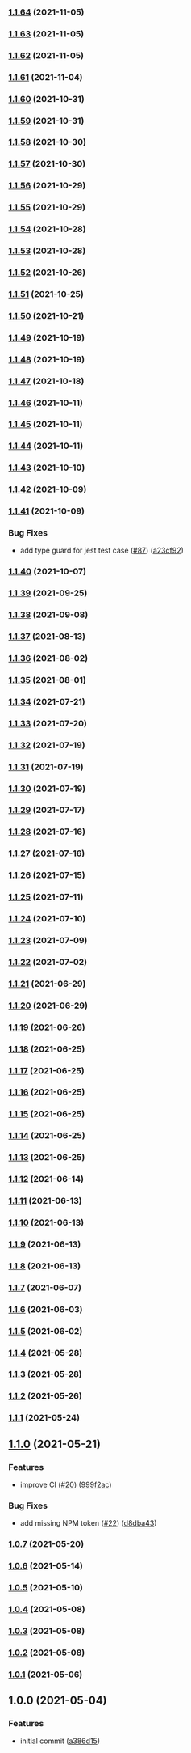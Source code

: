 ### [1.1.64](https://github.com/iamskok/use-font-face-observer/compare/v1.1.63...v1.1.64) (2021-11-05)

### [1.1.63](https://github.com/iamskok/use-font-face-observer/compare/v1.1.62...v1.1.63) (2021-11-05)

### [1.1.62](https://github.com/iamskok/use-font-face-observer/compare/v1.1.61...v1.1.62) (2021-11-05)

### [1.1.61](https://github.com/iamskok/use-font-face-observer/compare/v1.1.60...v1.1.61) (2021-11-04)

### [1.1.60](https://github.com/iamskok/use-font-face-observer/compare/v1.1.59...v1.1.60) (2021-10-31)

### [1.1.59](https://github.com/iamskok/use-font-face-observer/compare/v1.1.58...v1.1.59) (2021-10-31)

### [1.1.58](https://github.com/iamskok/use-font-face-observer/compare/v1.1.57...v1.1.58) (2021-10-30)

### [1.1.57](https://github.com/iamskok/use-font-face-observer/compare/v1.1.56...v1.1.57) (2021-10-30)

### [1.1.56](https://github.com/iamskok/use-font-face-observer/compare/v1.1.55...v1.1.56) (2021-10-29)

### [1.1.55](https://github.com/iamskok/use-font-face-observer/compare/v1.1.54...v1.1.55) (2021-10-29)

### [1.1.54](https://github.com/iamskok/use-font-face-observer/compare/v1.1.53...v1.1.54) (2021-10-28)

### [1.1.53](https://github.com/iamskok/use-font-face-observer/compare/v1.1.52...v1.1.53) (2021-10-28)

### [1.1.52](https://github.com/iamskok/use-font-face-observer/compare/v1.1.51...v1.1.52) (2021-10-26)

### [1.1.51](https://github.com/iamskok/use-font-face-observer/compare/v1.1.50...v1.1.51) (2021-10-25)

### [1.1.50](https://github.com/iamskok/use-font-face-observer/compare/v1.1.49...v1.1.50) (2021-10-21)

### [1.1.49](https://github.com/iamskok/use-font-face-observer/compare/v1.1.48...v1.1.49) (2021-10-19)

### [1.1.48](https://github.com/iamskok/use-font-face-observer/compare/v1.1.47...v1.1.48) (2021-10-19)

### [1.1.47](https://github.com/iamskok/use-font-face-observer/compare/v1.1.46...v1.1.47) (2021-10-18)

### [1.1.46](https://github.com/iamskok/use-font-face-observer/compare/v1.1.45...v1.1.46) (2021-10-11)

### [1.1.45](https://github.com/iamskok/use-font-face-observer/compare/v1.1.44...v1.1.45) (2021-10-11)

### [1.1.44](https://github.com/iamskok/use-font-face-observer/compare/v1.1.43...v1.1.44) (2021-10-11)

### [1.1.43](https://github.com/iamskok/use-font-face-observer/compare/v1.1.42...v1.1.43) (2021-10-10)

### [1.1.42](https://github.com/iamskok/use-font-face-observer/compare/v1.1.41...v1.1.42) (2021-10-09)

### [1.1.41](https://github.com/iamskok/use-font-face-observer/compare/v1.1.40...v1.1.41) (2021-10-09)


### Bug Fixes

* add type guard for jest test case ([#87](https://github.com/iamskok/use-font-face-observer/issues/87)) ([a23cf92](https://github.com/iamskok/use-font-face-observer/commit/a23cf92dbf45f470d2a99f17033057bdbd55e73b))

### [1.1.40](https://github.com/iamskok/use-font-face-observer/compare/v1.1.39...v1.1.40) (2021-10-07)

### [1.1.39](https://github.com/iamskok/use-font-face-observer/compare/v1.1.38...v1.1.39) (2021-09-25)

### [1.1.38](https://github.com/iamskok/use-font-face-observer/compare/v1.1.37...v1.1.38) (2021-09-08)

### [1.1.37](https://github.com/iamskok/use-font-face-observer/compare/v1.1.36...v1.1.37) (2021-08-13)

### [1.1.36](https://github.com/iamskok/use-font-face-observer/compare/v1.1.35...v1.1.36) (2021-08-02)

### [1.1.35](https://github.com/iamskok/use-font-face-observer/compare/v1.1.34...v1.1.35) (2021-08-01)

### [1.1.34](https://github.com/iamskok/use-font-face-observer/compare/v1.1.33...v1.1.34) (2021-07-21)

### [1.1.33](https://github.com/iamskok/use-font-face-observer/compare/v1.1.32...v1.1.33) (2021-07-20)

### [1.1.32](https://github.com/iamskok/use-font-face-observer/compare/v1.1.31...v1.1.32) (2021-07-19)

### [1.1.31](https://github.com/iamskok/use-font-face-observer/compare/v1.1.30...v1.1.31) (2021-07-19)

### [1.1.30](https://github.com/iamskok/use-font-face-observer/compare/v1.1.29...v1.1.30) (2021-07-19)

### [1.1.29](https://github.com/iamskok/use-font-face-observer/compare/v1.1.28...v1.1.29) (2021-07-17)

### [1.1.28](https://github.com/iamskok/use-font-face-observer/compare/v1.1.27...v1.1.28) (2021-07-16)

### [1.1.27](https://github.com/iamskok/use-font-face-observer/compare/v1.1.26...v1.1.27) (2021-07-16)

### [1.1.26](https://github.com/iamskok/use-font-face-observer/compare/v1.1.25...v1.1.26) (2021-07-15)

### [1.1.25](https://github.com/iamskok/use-font-face-observer/compare/v1.1.24...v1.1.25) (2021-07-11)

### [1.1.24](https://github.com/iamskok/use-font-face-observer/compare/v1.1.23...v1.1.24) (2021-07-10)

### [1.1.23](https://github.com/iamskok/use-font-face-observer/compare/v1.1.22...v1.1.23) (2021-07-09)

### [1.1.22](https://github.com/iamskok/use-font-face-observer/compare/v1.1.21...v1.1.22) (2021-07-02)

### [1.1.21](https://github.com/iamskok/use-font-face-observer/compare/v1.1.20...v1.1.21) (2021-06-29)

### [1.1.20](https://github.com/iamskok/use-font-face-observer/compare/v1.1.19...v1.1.20) (2021-06-29)

### [1.1.19](https://github.com/iamskok/use-font-face-observer/compare/v1.1.18...v1.1.19) (2021-06-26)

### [1.1.18](https://github.com/iamskok/use-font-face-observer/compare/v1.1.17...v1.1.18) (2021-06-25)

### [1.1.17](https://github.com/iamskok/use-font-face-observer/compare/v1.1.16...v1.1.17) (2021-06-25)

### [1.1.16](https://github.com/iamskok/use-font-face-observer/compare/v1.1.15...v1.1.16) (2021-06-25)

### [1.1.15](https://github.com/iamskok/use-font-face-observer/compare/v1.1.14...v1.1.15) (2021-06-25)

### [1.1.14](https://github.com/iamskok/use-font-face-observer/compare/v1.1.13...v1.1.14) (2021-06-25)

### [1.1.13](https://github.com/iamskok/use-font-face-observer/compare/v1.1.12...v1.1.13) (2021-06-25)

### [1.1.12](https://github.com/iamskok/use-font-face-observer/compare/v1.1.11...v1.1.12) (2021-06-14)

### [1.1.11](https://github.com/iamskok/use-font-face-observer/compare/v1.1.10...v1.1.11) (2021-06-13)

### [1.1.10](https://github.com/iamskok/use-font-face-observer/compare/v1.1.9...v1.1.10) (2021-06-13)

### [1.1.9](https://github.com/iamskok/use-font-face-observer/compare/v1.1.8...v1.1.9) (2021-06-13)

### [1.1.8](https://github.com/iamskok/use-font-face-observer/compare/v1.1.7...v1.1.8) (2021-06-13)

### [1.1.7](https://github.com/iamskok/use-font-face-observer/compare/v1.1.6...v1.1.7) (2021-06-07)

### [1.1.6](https://github.com/iamskok/use-font-face-observer/compare/v1.1.5...v1.1.6) (2021-06-03)

### [1.1.5](https://github.com/iamskok/use-font-face-observer/compare/v1.1.4...v1.1.5) (2021-06-02)

### [1.1.4](https://github.com/iamskok/use-font-face-observer/compare/v1.1.3...v1.1.4) (2021-05-28)

### [1.1.3](https://github.com/iamskok/use-font-face-observer/compare/v1.1.2...v1.1.3) (2021-05-28)

### [1.1.2](https://github.com/iamskok/use-font-face-observer/compare/v1.1.1...v1.1.2) (2021-05-26)

### [1.1.1](https://github.com/iamskok/use-font-face-observer/compare/v1.1.0...v1.1.1) (2021-05-24)

## [1.1.0](https://github.com/iamskok/use-font-face-observer/compare/v1.0.7...v1.1.0) (2021-05-21)


### Features

* improve CI ([#20](https://github.com/iamskok/use-font-face-observer/issues/20)) ([999f2ac](https://github.com/iamskok/use-font-face-observer/commit/999f2ac8bdab8a06b8a3094524ddb23e3cbae157))


### Bug Fixes

* add missing NPM token ([#22](https://github.com/iamskok/use-font-face-observer/issues/22)) ([d8dba43](https://github.com/iamskok/use-font-face-observer/commit/d8dba43238a26f9e7827b3680dfd5a5291dbcb0d))

### [1.0.7](https://github.com/iamskok/use-font-face-observer/compare/v1.0.6...v1.0.7) (2021-05-20)

### [1.0.6](https://github.com/iamskok/use-font-face-observer/compare/v1.0.5...v1.0.6) (2021-05-14)

### [1.0.5](https://github.com/iamskok/use-font-face-observer/compare/v1.0.4...v1.0.5) (2021-05-10)

### [1.0.4](https://github.com/iamskok/use-font-face-observer/compare/v1.0.3...v1.0.4) (2021-05-08)

### [1.0.3](https://github.com/iamskok/use-font-face-observer/compare/v1.0.2...v1.0.3) (2021-05-08)

### [1.0.2](https://github.com/iamskok/use-font-face-observer/compare/v1.0.1...v1.0.2) (2021-05-08)

### [1.0.1](https://github.com/iamskok/use-font-face-observer/compare/v1.0.0...v1.0.1) (2021-05-06)

## 1.0.0 (2021-05-04)

### Features

- initial commit
  ([a386d15](https://github.com/iamskok/use-font-face-observer/commit/a386d15e0bb993a0f17afc52d53104b4e2e27956))
